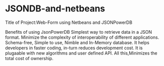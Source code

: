 # JSONDB-and-netbeans
Title of Project:Web-Form using Netbeans and JSONPowerDB

Benefits of using JsonPowerDB
Simplest way to retrieve data in a JSON format.
Minimize the complexity of interoperability of different applications.
Schema-free, Simple to use, Nimble and In-Memory database.
It helps developers in faster coding, in-turn reduces development cost.
It is plugaable with new algorithms and user defined API.
All this,Minimizes the total cost of ownership.


